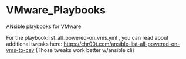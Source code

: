 # VMware_Playbooks
ANsible playbooks for VMware


For the playbook:list_all_powered-on_vms.yml , you can read about additional tweaks here: https://chr00t.com/ansible-list-all-powered-on-vms-to-csv (Those tweaks work better w/ansible cli)
